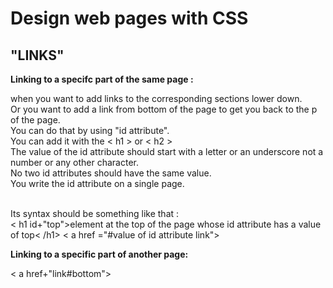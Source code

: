 # Design web pages with CSS

## "LINKS"

**Linking to a specifc part of the same page :**<br>

when you want to add links to the corresponding sections lower down.<br> 
Or you want to add a link from bottom of the page to get you back to the p of the page.<br> 
You can do that by using "id attribute".<br>
You can add it with the < h1 > or < h2 > <br>
The value of the id attribute should start with a letter or an underscore not a number or any other character.<br>
No two id attributes should have the same value. <br>
You write the id attribute on a single page. <br> <br>

Its syntax should be something like that : <br>
< h1 id+"top">element at the top of the page whose id attribute has a value of top< /h1> 
< a href ="#value of id attribute link"><br>

**Linking to a specific part of another page:** <br>

< a href+"link#bottom">
